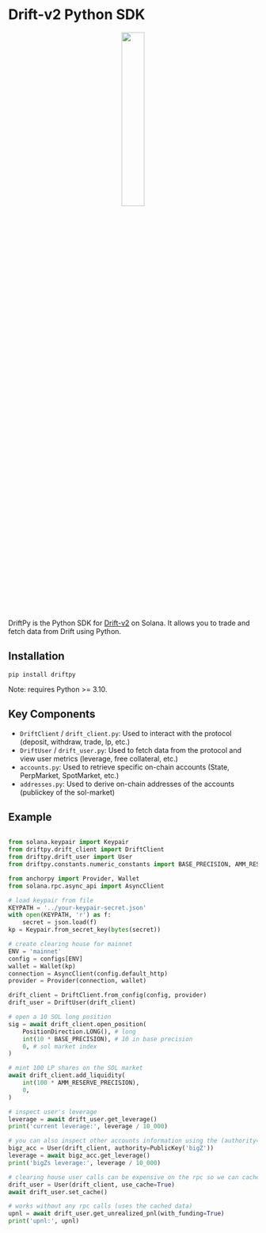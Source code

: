 # Drift-v2 Python SDK

<div align="center">
    <img src="docs/../img/drift.png" width="30%" height="30%">
</div>

DriftPy is the Python SDK for [Drift-v2](https://www.drift.trade/) on Solana.
It allows you to trade and fetch data from Drift using Python.

## Installation

```
pip install driftpy
```

Note: requires Python >= 3.10.

## Key Components

- `DriftClient` / `drift_client.py`: Used to interact with the protocol (deposit, withdraw, trade, lp, etc.)
- `DriftUser` / `drift_user.py`: Used to fetch data from the protocol and view user metrics (leverage, free collateral, etc.)
- `accounts.py`: Used to retrieve specific on-chain accounts (State, PerpMarket, SpotMarket, etc.)
- `addresses.py`: Used to derive on-chain addresses of the accounts (publickey of the sol-market)

## Example

```python

from solana.keypair import Keypair
from driftpy.drift_client import DriftClient
from driftpy.drift_user import User
from driftpy.constants.numeric_constants import BASE_PRECISION, AMM_RESERVE_PRECISION

from anchorpy import Provider, Wallet
from solana.rpc.async_api import AsyncClient

# load keypair from file
KEYPATH = '../your-keypair-secret.json'
with open(KEYPATH, 'r') as f:
    secret = json.load(f)
kp = Keypair.from_secret_key(bytes(secret))

# create clearing house for mainnet
ENV = 'mainnet'
config = configs[ENV]
wallet = Wallet(kp)
connection = AsyncClient(config.default_http)
provider = Provider(connection, wallet)

drift_client = DriftClient.from_config(config, provider)
drift_user = DriftUser(drift_client)

# open a 10 SOL long position
sig = await drift_client.open_position(
    PositionDirection.LONG(), # long
    int(10 * BASE_PRECISION), # 10 in base precision
    0, # sol market index
)

# mint 100 LP shares on the SOL market
await drift_client.add_liquidity(
    int(100 * AMM_RESERVE_PRECISION),
    0,
)

# inspect user's leverage
leverage = await drift_user.get_leverage()
print('current leverage:', leverage / 10_000)

# you can also inspect other accounts information using the (authority=) flag
bigz_acc = User(drift_client, authority=PublicKey('bigZ'))
leverage = await bigz_acc.get_leverage()
print('bigZs leverage:', leverage / 10_000)

# clearing house user calls can be expensive on the rpc so we can cache them
drift_user = User(drift_client, use_cache=True)
await drift_user.set_cache()

# works without any rpc calls (uses the cached data)
upnl = await drift_user.get_unrealized_pnl(with_funding=True)
print('upnl:', upnl)
```
